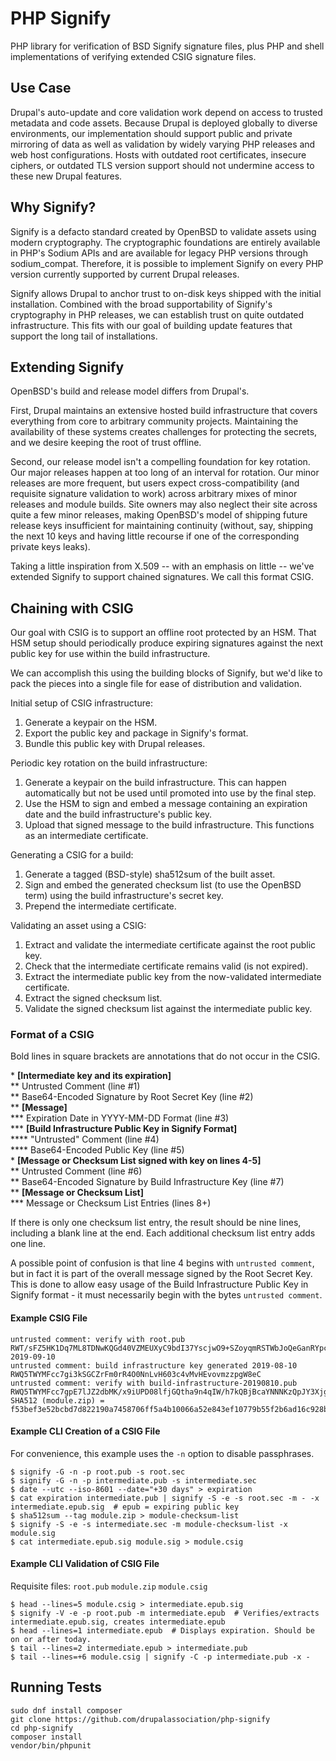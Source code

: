# PHP Signify

PHP library for verification of BSD Signify signature files, plus PHP and shell
implementations of verifying extended CSIG signature files.

## Use Case

Drupal's auto-update and core validation work depend on access to trusted
metadata and code assets. Because Drupal is deployed globally to diverse
environments, our implementation should support public and private mirroring
of data as well as validation by widely varying PHP releases and web host
configurations. Hosts with outdated root certificates, insecure ciphers, or
outdated TLS version support should not undermine access to these new Drupal
features.

## Why Signify?

Signify is a defacto standard created by OpenBSD to validate assets using modern
cryptography. The cryptographic foundations are entirely available in PHP's
Sodium APIs and are available for legacy PHP versions through sodium_compat.
Therefore, it is possible to implement Signify on every PHP version currently
supported by current Drupal releases.

Signify allows Drupal to anchor trust to on-disk keys shipped with the initial
installation. Combined with the broad supportability of Signify's cryptography
in PHP releases, we can establish trust on quite outdated infrastructure. This
fits with our goal of building update features that support the long tail of
installations.

## Extending Signify

OpenBSD's build and release model differs from Drupal's.

First, Drupal maintains an extensive hosted build infrastructure that covers
everything from core to arbitrary community projects. Maintaining the
availability of these systems creates challenges for protecting the secrets, and
we desire keeping the root of trust offline.

Second, our release model isn't a compelling foundation for key rotation. Our
major releases happen at too long of an interval for rotation. Our minor
releases are more frequent, but users expect cross-compatibility (and requisite
signature validation to work) across arbitrary mixes of minor releases and
module builds. Site owners may also neglect their site across quite a few minor
releases, making OpenBSD's model of shipping future release keys insufficient
for maintaining continuity (without, say, shipping the next 10 keys and having
little recourse if one of the corresponding private keys leaks).

Taking a little inspiration from X.509 -- with an emphasis on little -- we've
extended Signify to support chained signatures. We call this format CSIG.

## Chaining with CSIG

Our goal with CSIG is to support an offline root protected by an HSM. That HSM
setup should periodically produce expiring signatures against the next public
key for use within the build infrastructure.

We can accomplish this using the building blocks of Signify, but we'd like to
pack the pieces into a single file for ease of distribution and validation.

Initial setup of CSIG infrastructure:

1. Generate a keypair on the HSM.
1. Export the public key and package in Signify's format.
1. Bundle this public key with Drupal releases.

Periodic key rotation on the build infrastructure:

1. Generate a keypair on the build infrastructure. This can happen automatically but not be used until promoted into use by the final step.
1. Use the HSM to sign and embed a message containing an expiration date and the build infrastructure's public key.
1. Upload that signed message to the build infrastructure. This functions as an intermediate certificate.

Generating a CSIG for a build:

1. Generate a tagged (BSD-style) sha512sum of the built asset.
1. Sign and embed the generated checksum list (to use the OpenBSD term) using the build infrastructure's secret key.
1. Prepend the intermediate certificate.

Validating an asset using a CSIG:

1. Extract and validate the intermediate certificate against the root public key.
1. Check that the intermediate certificate remains valid (is not expired).
1. Extract the intermediate public key from the now-validated intermediate certificate.
1. Extract the signed checksum list.
1. Validate the signed checksum list against the intermediate public key.

### Format of a CSIG

Bold lines in square brackets are annotations that do not occur in the CSIG.

\* **[Intermediate key and its expiration]**  
** Untrusted Comment (line #1)  
** Base64-Encoded Signature by Root Secret Key (line #2)  
** **[Message]**  
*** Expiration Date in YYYY-MM-DD Format (line #3)  
*** **[Build Infrastructure Public Key in Signify Format]**  
**** "Untrusted" Comment (line #4)  
**** Base64-Encoded Public Key (line #5)  
\* **[Message or Checksum List signed with key on lines 4-5]**  
** Untrusted Comment (line #6)  
** Base64-Encoded Signature by Build Infrastructure Key (line #7)  
** **[Message or Checksum List]**  
*** Message or Checksum List Entries (lines 8+)  

If there is only one checksum list entry, the result should be nine lines,
including a blank line at the end. Each additional checksum list entry adds one
line.

A possible point of confusion is that line 4 begins with `untrusted comment`,
but in fact it is part of the overall message signed by the Root Secret Key.
This is done to allow easy usage of the Build Infrastructure Public Key in
Signify format - it must necessarily begin with the bytes `untrusted comment`.
#### Example CSIG File

    untrusted comment: verify with root.pub
    RWT/sFZ5HK1Dq7ML8TDNwKQGd40VZMEUXyC9bdI37YscjwO9+SZoyqmRSTWbJoQeGanRYpcBY4gxvKiWDjkwrVIqAksv0g08cwI=
    2019-09-10
    untrusted comment: build infrastructure key generated 2019-08-10
    RWQ5TWYMFcc7gi3kSGCZrFm0rR4O0NnLvH603c4vMvHEvovmzzpgW8eC
    untrusted comment: verify with build-infrastructure-20190810.pub
    RWQ5TWYMFcc7gpE7lJZ2dbMK/x9iUPD08lfjGQtha9n4qIW/h7kQBjBcaYNNNKzQpJY3Xjgttm+TkxqlQNpz9sT+48mgC+xjCgY=
    SHA512 (module.zip) = f53bef3e52bcbd7d822190a7458706ff5a4b10066a52e843ef10779b55f2b6ad16c928b42def63b2204af1e7c0baaf8d9ab1d172e2b78174626f42da90a15904

#### Example CLI Creation of a CSIG File

For convenience, this example uses the `-n` option to disable passphrases.

    $ signify -G -n -p root.pub -s root.sec
    $ signify -G -n -p intermediate.pub -s intermediate.sec
    $ date --utc --iso-8601 --date="+30 days" > expiration
    $ cat expiration intermediate.pub | signify -S -e -s root.sec -m - -x intermediate.epub.sig  # epub = expiring public key
    $ sha512sum --tag module.zip > module-checksum-list
    $ signify -S -e -s intermediate.sec -m module-checksum-list -x module.sig
    $ cat intermediate.epub.sig module.sig > module.csig

#### Example CLI Validation of CSIG File

Requisite files: `root.pub` `module.zip` `module.csig`

    $ head --lines=5 module.csig > intermediate.epub.sig
    $ signify -V -e -p root.pub -m intermediate.epub  # Verifies/extracts intermediate.epub.sig, creates intermediate.epub
    $ head --lines=1 intermediate.epub  # Displays expiration. Should be on or after today.
    $ tail --lines=2 intermediate.epub > intermediate.pub
    $ tail --lines=+6 module.csig | signify -C -p intermediate.pub -x -

## Running Tests

    sudo dnf install composer
    git clone https://github.com/drupalassociation/php-signify
    cd php-signify
    composer install
    vendor/bin/phpunit
